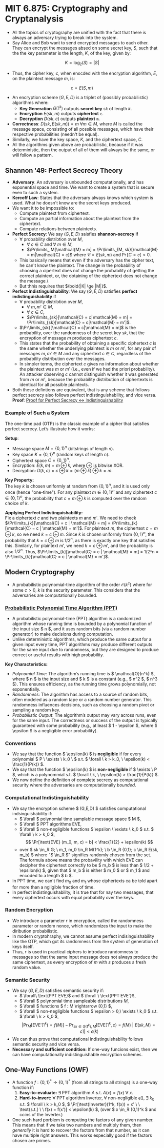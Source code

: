 # MIT 6.875:    Cryptography and Cryptanalysis

- All the topics of cryptography are unified with the fact that there is always an adversary trying to break into the system.
- Say Alice and Bob want to send encrypted messages to each other. They can encrypt the messages absed on some secret key, $S$, such that the the key parameter is the length, $K$, of the key, given by:

$$K = \log_2(S) = |S|$$
- Thus, the cipher key, $c$, when enocded with the encryption algorithm, $E$, on the plaintext message $m$, is:

$$c = E(S, m)$$
- An encryption scheme $(G, E, D)$ is a triplet of (possibly probabilistic) algorithms where:
    - **Key Generation** $G(1^k)$ outputs **secret key** $sk$ of length $k$.
    - **Encryption** $E(sk, m)$ outputs **ciphertext** `c`.
    - **Decryption** $D(sk, c)$ outputs **plaintext** `m`.
- **Correctness**: $D(sk, E(sk, m)) = m \ \forall m \in M$, where $M$ is called the message space, consisting of all possible messages, which have their respective probabilities (needn't be equal).
- Similarly, we have the key space, $K$, and the ciphertext space, $C$. 
- All the algorithms given above are probabilistic, because if it was deterministic, then the output of all of them will always be the same, or will follow a pattern.

## Shannon '49: Perfect Secrecy Theory
- **Adversary**: An adversary is unbounded computationally, and has exponential space and time. We want to create a system that is secure even to such a system.
- **Kercoff Law**: States that the adversary always knows which system is used. What he doesn't know are the secret keys produced.
- We want it to be impossible to:
    - Compute plaintext from ciphertext.
    - Compute an partial information about the plaintext from the ciphertext.
    - Compute relations between plaintexts.
- **Perfect Secrecy**: We say $(G, E, D)$ saisfies **shannon-secrecy** if 
    - $\forall$ probability distribtion over $M$,
        - $\forall \ c \in C$ and $\forall \ m \in M$,
        - $\Pr\limits_ M[\mathcal{M} = m] = \Pr\limits_{M, sk}[\mathcal{M} = m|\mathcal{C} = c]$ where $\mathcal{C} = E(sk, m)$ and $\Pr[C = c] > 0$.
    - This basically means that even if the adversary has the cipher text, he can't know the plaintext. The change in the probability of choosing a cipertext does not change the probability of getting the correct plaintext, or, the obtaining of the ciphertext does not change the message.\
    - But thhis requires that $\bold{|K| \ge |M|}$.
- **Perfect Indistinguishability**: We say $(G, E, D)$ satisfies **perfect indistinguishability** if
    - $\forall$ probability distribtion over $M$,
        - $\forall \ m, m' \in M$,
        - $\forall \ c \in C$,
        - $\Pr\limits_{sk}[\mathcal{C} = c|\mathcal{M} = m] = \Pr\limits_{sk}[\mathcal{C} = c|\mathcal{M} = m']$.
    - $\Pr\limits_{sk}[\mathcal{C} = c|\mathcal{M} = m]$ is the probability, over the randomness of the secret key $sk$, that the encryption of message $m$ produces ciphertext $c$.
    - This states that the probability of obtaining a specific ciphertext $c$ is the same whether the underlying plaintext is $m$ or $m'$, for any pair of messages $m, m' \in M$ and any ciphertext $c \in C$, regardless of the probability distribution over the messages.
    - In simpler terms, the ciphertext $c$ gives no information about whether the plaintext was $m$ or $m'$ (i.e., even if we had the priori probability). An attacker observing $c$ cannot distinguish whether it was generated from $m$ or $m'$, because the probability distribution of ciphertexts is identical for all possible plaintexts.
- Both these defintions are equivalent, that is any scheme that follows perfect secrecy also follows perfect indistinguishability, and vice versa. \
**Proof**: [Proof for Perfect Secrecy $\leftrightarrow$ Indistinguishability](<Proof for Perfect Secrecy, Indistinguishability.pdf>)

### Example of Such a System
The one-time pad (OTP) is the classic example of a cipher that satisfies perfect secrecy. Let’s illustrate how it works:

**Setup**:
- Message space $M = \{0, 1\}^n$ (bitstrings of length $n$).
- Key space $K = \{0, 1\}^n$ (random keys of length $n$).
- Ciphertext space $C = \{0, 1\}^n$.
- Encryption: $E(k, m) = m \oplus k$, where $\oplus$ is bitwise XOR.
- Decryption: $D(k, c) = c \oplus k = (m \oplus k) \oplus k = m$. 

**Key Property:** \
The key $k$ is chosen uniformly at random from $\{0, 1\}^n$, and it is used only once (hence "one-time").
For any plaintext $m \in \{0, 1\}^n$ and any ciphertext $c \in \{0, 1\}^n$, the probability that $c = m \oplus k$ is computed over the random choice of $k$.


**Applying Perfect Indistinguishability:** \
Fix a ciphertext $c$ and two plaintexts $m$ and $m'$.
We need to check $\Pr\limits_{k}[\mathcal{C} = c | \mathcal{M} = m] = \Pr\limits_{k}[\mathcal{C} = c | \mathcal{M} = m']$.
For plaintext $m$, the ciphertext $c = m \oplus k$, so we need $k = c \oplus m$. Since $k$ is chosen uniformly from $\{0, 1\}^n$, the probability that $k = c \oplus m$ is $1/2^n$, as there is exactly one key that satisfies this.
Similarly, for plaintext $m'$, we need $k = c \oplus m'$, and the probability is also $1/2^n$.
Thus, $\Pr\limits_{k}[\mathcal{C} = c | \mathcal{M} = m] = 1/2^n = \Pr\limits_{k}[\mathcal{C} = c | \mathcal{M} = m']$.

## Modern Cryptography
-  A probabilistic polynomial-time algorithm of the order $\mathcal{O}(k^c)$ where for some $c>0$, $k$ is the security parameter. This considers that the adversaries are computationally bounded.

### [Probabilistic Polynomial Time Algorithm (PPT)](PPTs.pdf)
- A probabilistic polynomial-time (PPT) algorithm is a randomized algorithm whose running time is bounded by a polynomial function of the input size $ n $, and it uses random bits (via a random number generator) to make decisions during computation. 
- Unlike deterministic algorithms, which produce the same output for a given input every time, PPT algorithms may produce different outputs for the same input due to randomness, but they are designed to produce correct or useful results with high probability.

**Key Characteristics:**
- *Polynomial Time*: The algorithm’s running time is $ \mathcal{O}(n^k) $, where $ n $ is the input size and $ k $ is a constant (e.g., $ n^2 $, $ n^3 $). This ensures efficiency, as the running time grows polynomially, not exponentially.
- *Randomness*: The algorithm has access to a source of random bits, often modeled as a random tape or a random number generator. This randomness influences decisions, such as choosing a random pivot or sampling a random key.
- *Probabilistic Output*: The algorithm’s output may vary across runs, even for the same input. The correctness or success of the output is typically guaranteed with some probability (e.g., at least $ 1 - \epsilon $, where $ \epsilon $ is a negligible error probability).

### Conventions
- We say that the function $ \epsilon(k) $ is **negligible** if for every polynomial $ P \ \exists \ k_0 \ $ s.t. $ \forall \ k > k_0, \ \epsilon(k) < \frac{1}{P(k)} $.
- We say that the function $ \epsilon(k) $ is **non-negligible** if $ \exists  \ P $, which is a polynommial s.t. $ \forall \ k, \ \epsilon(k) > \frac{1}{P(k)} $.
- We now define the definition of complete secrecy as computational security where the adversaries are computationally *bounded*.

### Computational Indistinguishability
- We say the encryption scheme $ (G,E,D) $ satisfies computational indsinguishability if:
    - $ \forall $ polynomial time samplable message space $ M $,
    - $ \forall $ PPT algorithms EVE,
    - $ \forall $ non-negligible functions $ \epsilon \ \exists \ k_0 $ s.t. $ \forall \ k > k_0 $,
    $$ \Pr[\text{EVE} (m_0, m, c) = b] < \frac{1}{2} + \epsilon(k) $$
    - over $ sk \in_R  G; \ m_1, m_0 \in_R M(1^k); \ b \in_R \{0,1\}; c \in_R E(sk, m_b) $ where "$ \in_R $" signifies randomly chosen from the set. The formula above means the probavility with which EVE can decipher the ciphertext correctly to  be $ m_b $ is less than $ 1/2 + \epsilon(k) $, given that $ m_b $ is either $ m_0 $ or $ m_1 $ and encoded to a length $ b $.
- In PPT time, we can't find $m_0$ and $m_1$ whose ciphertexts ca be told apart for more than a ngligible fraction of time.
- In perfect indistinguishability, it is true that for nay two messages, that every ciphertext occurs with equal probability over the keys.

### Random Encryption
- We introduce a parameter $r$ in encryption, called the randomness parameter or random nonce, which randomizes the input to make the diribution probabilistic.
- In modern cryptohraphy, we cannot assume perfect indisinguishability like the OTP, which got its randomness from the system of generation of keys itself.
- Thus, $r$ is used in practical ciphers to introduce randomness to messages so that the same input message does not always produce the same ciphertext, as every encryption of $m$ with $s$ produces a fresh random value.

### Semantic Security
- We say $(G,E,D)$ satisfies semantic security if:
    - $ \forall\  \text{PPT EVE}$ and $ \forall \ \text{PPT EVE'}$,
    - $ \forall $ polynomial time sampleable distributions $M$,
    - $ \forall $ functions $ f : M \rightarrow \{0,1\} $,
    - $ \forall $ non-negligible functions $ \epsilon > 0,\ \exists \ k_0 $ s.t. $ \forall \ k > k_0 $,
    $$ \left|{\Pr_M\left[\text{EVE}'(1^k) = f(M)\right] - \Pr_{sk \in G(1^k), M}\left[\text{EVE}(1^k,c) = f(M) \ |\  E(sk, M) = c\right]}\right| < \epsilon(k)$$
- We can thus prove that computational indistinguishability follows semantic security and vice versa. 
- **Necessary and sufficient condition:** If one-way funcions exist, then we can have computationally indistinguishable encryption schemes.

## One-Way Functions (OWF)
- A function $f:\{0,1\}^* \rightarrow \{0,1\}^*$ (from all strings to all strings) is a one-way function if:
    1. **Easy-to-evaluate:** $\exists$ PPT algorithm $A$ s.t. $A(x)=f(x) \ \forall \ x$.
    2. **Hard-to-invert:** $\forall$ PPT algorithm Inverter, $\forall$ non-negligible $\epsilon()$, $\exists$ $k_0$ s.t. $ \forall \ k > k_0 $, $ \Pr[\text{Inverter}(1^k, f(x)) = x' \ \ \text{s.t.} \ \ f(x) = f(x')] < \epsilon(k) $, (over $ x \in_R \{0,1\}^k $ and coins of the Inverter.)
- One such hard porblem is computing the factors of any given number. This means that if we take two numbers and multiply them, then *generally* it is hard to recover the factors from that number, as it can have multiple right answers. This works especially good if the factors chosen are primes.